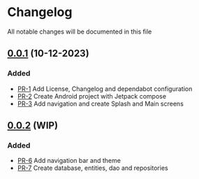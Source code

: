 # Changelog

All notable changes will be documented in this file

## [0.0.1](https://github.com/pablobascunana/androidExpenseApp/compare/eeaf058...6492155) (10-12-2023)

### Added
* [PR-1](https://github.com/pablobascunana/androidExpenseApp/pull/1) Add License, Changelog and dependabot configuration
* [PR-2](https://github.com/pablobascunana/androidExpenseApp/pull/2) Create Android project with Jetpack compose
* [PR-3](https://github.com/pablobascunana/androidExpenseApp/pull/3) Add navigation and create Splash and Main screens

## [0.0.2](https://github.com/pablobascunana/androidExpenseApp/compare/6492155...develop) (WIP)

### Added
* [PR-6](https://github.com/pablobascunana/androidExpenseApp/pull/6) Add navigation bar and theme
* [PR-7](https://github.com/pablobascunana/androidExpenseApp/pull/7) Create database, entities, dao and repositories
